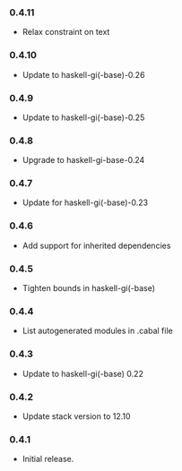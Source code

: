 ### 0.4.11

+ Relax constraint on text

### 0.4.10

+ Update to haskell-gi(-base)-0.26

### 0.4.9

+ Update to haskell-gi(-base)-0.25

### 0.4.8

+ Upgrade to haskell-gi-base-0.24

### 0.4.7

+ Update for haskell-gi(-base)-0.23

### 0.4.6

+ Add support for inherited dependencies

### 0.4.5

+ Tighten bounds in haskell-gi(-base)

### 0.4.4

+ List autogenerated modules in .cabal file

### 0.4.3

+ Update to haskell-gi(-base) 0.22

### 0.4.2

+ Update stack version to 12.10

### 0.4.1

+ Initial release.
